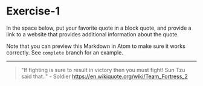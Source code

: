 # Exercise-1
In the space below, put your favorite quote in a block quote, and provide a link to a website that provides additional information about the quote.

Note that you can preview this Markdown in Atom to make sure it works correctly. See `complete` branch for an example.

---

>"If fighting is sure to result in victory then you must fight! Sun Tzu said that.." - Soldier
https://en.wikiquote.org/wiki/Team_Fortress_2 
